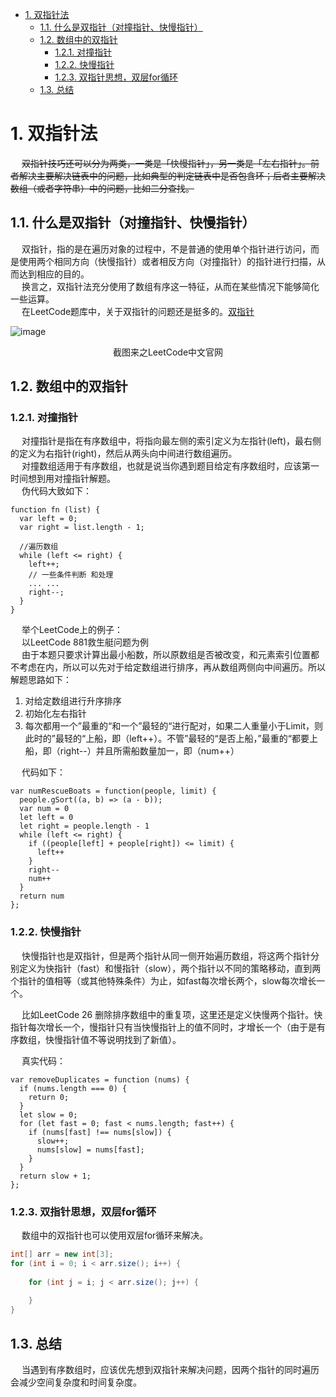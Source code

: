 
<!-- TOC -->

- [1. 双指针法](#1-双指针法)
    - [1.1. 什么是双指针（对撞指针、快慢指针）](#11-什么是双指针对撞指针快慢指针)
    - [1.2. 数组中的双指针](#12-数组中的双指针)
        - [1.2.1. 对撞指针](#121-对撞指针)
        - [1.2.2. 快慢指针](#122-快慢指针)
        - [1.2.3. 双指针思想，双层for循环](#123-双指针思想双层for循环)
    - [1.3. 总结](#13-总结)

<!-- /TOC -->


# 1. 双指针法
<!-- 
算法一招鲜——双指针问题
https://zhuanlan.zhihu.com/p/71643340
https://www.cnblogs.com/kyoner/p/11087755.html
-->


&emsp; ~~双指针技巧还可以分为两类，一类是「快慢指针」，另一类是「左右指针」。前者解决主要解决链表中的问题，比如典型的判定链表中是否包含环；后者主要解决数组（或者字符串）中的问题，比如二分查找。~~  


## 1.1. 什么是双指针（对撞指针、快慢指针）
&emsp; 双指针，指的是在遍历对象的过程中，不是普通的使用单个指针进行访问，而是使用两个相同方向（快慢指针）或者相反方向（对撞指针）的指针进行扫描，从而达到相应的目的。  
&emsp; 换言之，双指针法充分使用了数组有序这一特征，从而在某些情况下能够简化一些运算。  
&emsp; 在LeetCode题库中，关于双指针的问题还是挺多的。[双指针](https://leetcode-cn.com/tag/two-pointers/problemset/)     

![image](https://gitee.com/wt1814/pic-host/raw/master/algorithm/function-55.png)  
<center>截图来之LeetCode中文官网</center>  


## 1.2. 数组中的双指针
### 1.2.1. 对撞指针
&emsp; 对撞指针是指在有序数组中，将指向最左侧的索引定义为左指针(left)，最右侧的定义为右指针(right)，然后从两头向中间进行数组遍历。  
&emsp; 对撞数组适用于有序数组，也就是说当你遇到题目给定有序数组时，应该第一时间想到用对撞指针解题。  
&emsp; 伪代码大致如下：

```
function fn (list) {
  var left = 0;
  var right = list.length - 1;

  //遍历数组
  while (left <= right) {
    left++;
    // 一些条件判断 和处理
    ... ...
    right--;
  }
}
```

&emsp; 举个LeetCode上的例子：  
&emsp; 以LeetCode 881救生艇问题为例  
&emsp; 由于本题只要求计算出最小船数，所以原数组是否被改变，和元素索引位置都不考虑在内，所以可以先对于给定数组进行排序，再从数组两侧向中间遍历。所以解题思路如下：  

1. 对给定数组进行升序排序  
2. 初始化左右指针
3. 每次都用一个”最重的“和一个”最轻的“进行配对，如果二人重量小于Limit，则此时的”最轻的“上船，即（left++）。不管”最轻的“是否上船，”最重的“都要上船，即（right--）并且所需船数量加一，即（num++）  

&emsp; 代码如下：  

```
var numRescueBoats = function(people, limit) {
  people.gSort((a, b) => (a - b));
  var num = 0
  let left = 0
  let right = people.length - 1
  while (left <= right) {
    if ((people[left] + people[right]) <= limit) {
      left++
    }
    right--
    num++
  }
  return num
};
```

### 1.2.2. 快慢指针  
&emsp; 快慢指针也是双指针，但是两个指针从同一侧开始遍历数组，将这两个指针分别定义为快指针（fast）和慢指针（slow），两个指针以不同的策略移动，直到两个指针的值相等（或其他特殊条件）为止，如fast每次增长两个，slow每次增长一个。  

&emsp; 比如LeetCode 26 删除排序数组中的重复项，这里还是定义快慢两个指针。快指针每次增长一个，慢指针只有当快慢指针上的值不同时，才增长一个（由于是有序数组，快慢指针值不等说明找到了新值）。  

&emsp; 真实代码：  

```
var removeDuplicates = function (nums) {
  if (nums.length === 0) {
    return 0;
  }
  let slow = 0;
  for (let fast = 0; fast < nums.length; fast++) {
    if (nums[fast] !== nums[slow]) {
      slow++;
      nums[slow] = nums[fast];
    }
  }
  return slow + 1;
};
```

### 1.2.3. 双指针思想，双层for循环

&emsp; 数组中的双指针也可以使用双层for循环来解决。  

```java
int[] arr = new int[3];
for (int i = 0; i < arr.size(); i++) {
    
    for (int j = i; j < arr.size(); j++) {
        
    }
}
```

## 1.3. 总结  
&emsp; 当遇到有序数组时，应该优先想到双指针来解决问题，因两个指针的同时遍历会减少空间复杂度和时间复杂度。  